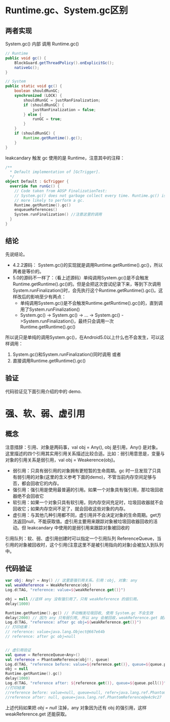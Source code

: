 # Runtime.gc、System.gc区别
## 两者实现
System.gc() 内部 调用 Runtime.gc()
```java
// Runtime
public void gc() {
    BlockGuard.getThreadPolicy().onExplicitGc();
    nativeGc();
}

// System
public static void gc() {
    boolean shouldRunGC;
    synchronized (LOCK) {
        shouldRunGC = justRanFinalization;
        if (shouldRunGC) {
            justRanFinalization = false;
        } else {
            runGC = true;
        }
    }
    if (shouldRunGC) {
        Runtime.getRuntime().gc();
    }
}
```

leakcandary 触发 gc 使用的是 Runtime，注意其中的注释：
```kotlin
/**
  * Default implementation of [GcTrigger].
  */
object Default : GcTrigger {
  override fun runGc() {
    // Code taken from AOSP FinalizationTest:
    // System.gc() does not garbage collect every time. Runtime.gc() is
    // more likely to perform a gc.
    Runtime.getRuntime().gc()
    enqueueReferences()
    System.runFinalization() //注意这里的调用
  }
}
```
## 结论
先说结论。

- 4.2.2源码： System.gc()的实现就是调用Runtime.getRuntime().gc()，所以两者是等价的。
- 5.0的源码不一样了：（看上述源码）单纯调用System.gc()是不会触发Runtime.getRuntime().gc()的。但是会把这次尝试纪录下来，等到下次调用System.runFinalization()时，会先执行这个Runtime.getRuntime().gc()。这样改后的影响至少有两点：
    - 单纯调用System.gc()是不会触发Runtime.getRuntime().gc()的，直到调用了System.runFinalization()
    - System.gc() -> System.gc() -> … -> System.gc() ->System.runFinalization()，最终只会调用一次Runtime.getRuntime().gc()

所以说只是单纯的调用System.gc()，在Android5.0以上什么也不会发生，可以这样调用：

1. System.gc()和System.runFinalization()同时调用 或者
2. 直接调用Runtime.getRuntime().gc()
## 验证
代码验证见下面引用介绍的中的 demo.
# 强、软、弱、虚引用
## 概念
注意措辞：引用、对象是两码事，val obj = Any(), obj 是引用，Any() 是对象。这里描述的四个引用其实用引用关系描述比较合适。比如：弱引用意思是，变量与对象的引用关系是弱引用，val obj = Weakerence(obj)。

- 弱引用：只具有弱引用的对象拥有更短暂的生命周期。gc 时一旦发现了只具有弱引用的对象(这里的含义参考下面的demo)，不管当前内存空间足够与否，都会回收它的内存。
- 强引用：强引用是使用最普遍的引用。如果一个对象具有强引用，那垃圾回收器绝不会回收它
- 软引用：如果一个对象只具有软引用，则内存空间充足时，垃圾回收器就不会回收它；如果内存空间不足了，就会回收这些对象的内存。
- 虚引用：与其他几种引用都不同，虚引用并不会决定对象的生命周期。get方法返回null，不能获取值。虚引用主要用来跟踪对象被垃圾回收器回收的活动。但 leakcandary 中使用的是弱引用来跟踪对象被回收的

引用队列：软、弱、虚引用创建时可以指定一个引用队列 ReferenceQueue ，当引用的对象被回收时，这个引用(注意这里不是被引用指向的对象)会被加入到队列中。
## 代码验证
```kotlin
var obj: Any? = Any() // 这里是强引用关系。引用：obj, 对象: any
val weakReference = WeakReference(obj)
Log.d(TAG, "reference: value=${weakReference.get()}")

obj = null //这样 any 没有强引用了，只有 weakReference 的弱引用。
delay(1000)

Runtime.getRuntime().gc() // 手动触发垃圾回收, 使用 System.gc 不会生效 
delay(2000) // 因为 any 只有弱引用, 所以 any 会被回收，weakReference.get 就返回空。
Log.d(TAG, "reference: after gc obj=${weakReference.get()}")
// 打印结果：
// reference: value=java.lang.Object@667e64b
// reference: after gc obj=null


// 虚引用验证
val queue = ReferenceQueue<Any>()
val reference = PhantomReference(obj!!, queue)
Log.d(TAG, "reference before: value=${reference.get()}, queue=${queue.poll()}, refer=$reference")
obj = null
Runtime.getRuntime().gc()
delay(1000)
Log.d(TAG, "reference after: ${reference.get()}, queue=${queue.poll()}")
//打印结果
//reference before: value=null, queue=null, refer=java.lang.ref.PhantomReference@e4c9c27
//reference after: null, queue=java.lang.ref.PhantomReference@e4c9c27
```
上述代码如果把 _obj = null_ 注掉，any 对象因为还有 obj 的强引用，这样 weakReference.get 还能获取。

